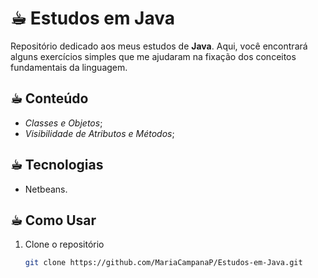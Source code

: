 # ☕︎ Estudos em Java

Repositório dedicado aos meus estudos de **Java**. Aqui, você encontrará alguns exercícios simples que me ajudaram na fixação dos conceitos fundamentais da linguagem.

## ☕︎ Conteúdo

- *Classes e Objetos*;
- *Visibilidade de Atributos e Métodos*;

## ☕︎ Tecnologias

- Netbeans.

## ☕︎ Como Usar

1. Clone o repositório
   ```bash
   git clone https://github.com/MariaCampanaP/Estudos-em-Java.git
